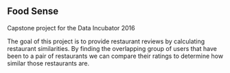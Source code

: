 ## Food Sense

Capstone project for the Data Incubator 2016

The goal of this project is to provide restaurant reviews by calculating restaurant similarities. By finding the overlapping group of users that have been to a pair of restaurants we can compare their ratings to determine how similar those restaurants are.
